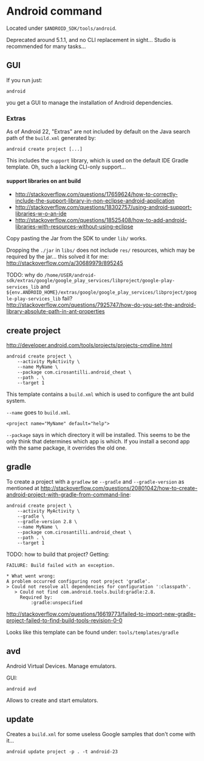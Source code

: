 # Android command

Located under `$ANDROID_SDK/tools/android`.

Deprecated around 5.1.1, and no CLI replacement in sight... Studio is recommended for many tasks...

## GUI

If you run just:

    android

you get a GUI to manage the installation of Android dependencies.

### Extras

As of Android 22, "Extras" are not included by default on the Java search path of the `build.xml` generated by:

    android create project [...]

This includes the `support` library, which is used on the default IDE Gradle template. Oh, such a lacking CLI-only support...

#### support libraries on ant build

- <http://stackoverflow.com/questions/17659624/how-to-correctly-include-the-support-library-in-non-eclipse-android-application>
- <http://stackoverflow.com/questions/18302757/using-android-support-libraries-w-o-an-ide>
- <http://stackoverflow.com/questions/18525408/how-to-add-android-libraries-with-resources-without-using-eclipse>

Copy pasting the Jar from the SDK to under `lib/` works.

Dropping the `./jar` in `libs/` does not include `res/` resources, which may be required by the jar... this solved it for me: <http://stackoverflow.com/a/30689979/895245>

TODO: why do `/home/USER/android-sdk/extras/google/google_play_services/libproject/google-play-services_lib` and `${env.ANDROID_HOME}/extras/google/google_play_services/libproject/google-play-services_lib` fail? <http://stackoverflow.com/questions/7925747/how-do-you-set-the-android-library-absolute-path-in-ant-properties>

## create project

<http://developer.android.com/tools/projects/projects-cmdline.html>

    android create project \
        --activity MyActivity \
        --name MyName \
        --package com.cirosantilli.android_cheat \
        --path . \
        --target 1

This template contains a `build.xml` which is used to configure the ant build system.

`--name` goes to `build.xml`.

    <project name="MyName" default="help">

`--package` says in which directory it will be installed. This seems to be the only think that determines which app is which. If you install a second app with the same package, it overrides the old one.

## gradle

To create a project with a `gradlew`  se `--gradle` and `--gradle-version` as mentioned at <http://stackoverflow.com/questions/20801042/how-to-create-android-project-with-gradle-from-command-line>:

    android create project \
        --activity MyActivity \
        --gradle \
        --gradle-version 2.8 \
        --name MyName \
        --package com.cirosantilli.android_cheat \
        --path . \
        --target 1

TODO: how to build that project? Getting:

    FAILURE: Build failed with an exception.

    * What went wrong:
    A problem occurred configuring root project 'gradle'.
    > Could not resolve all dependencies for configuration ':classpath'.
       > Could not find com.android.tools.build:gradle:2.8.
         Required by:
             :gradle:unspecified

<http://stackoverflow.com/questions/16619773/failed-to-import-new-gradle-project-failed-to-find-build-tools-revision-0-0>

Looks like this template can be found under: `tools/templates/gradle`

## avd

Android Virtual Devices. Manage emulators.

GUI:

    android avd

Allows to create and start emulators.

## update

Creates a `build.xml` for some useless Google samples that don't come with it...

    android update project -p . -t android-23
